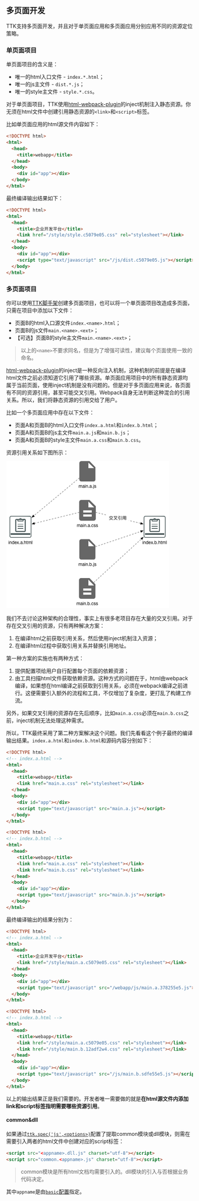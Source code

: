 ## 多页面开发

TTK支持多页面开发，并且对于单页面应用和多页面应用分别应用不同的资源定位策略。

### 单页面项目
单页面项目的含义是：
* 唯一的html入口文件 - `index.*.html`；
* 唯一的js主文件 - `dist.*.js`；
* 唯一的style主文件 - `style.*.css`。

对于单页面项目，TTK使用[html-webpack-plugin](https://doc.webpack-china.org/plugins/html-webpack-plugin/)的inject机制注入静态资源。你无须在html文件中创建引用静态资源的`<link>`和`<script>`标签。

比如单页面应用的html源文件内容如下：
```html
<!DOCTYPE html>
<html>
  <head>
    <title>webapp</title>
  </head>
  <body>
    <div id="app"></div>
  </body>
</html>
```

最终编译输出结果如下：
```html
<!DOCTYPE html>
<html>
  <head>
    <title>企业开发平台</title>
    <link href="/style/style.c5079e05.css" rel="stylesheet"></link>
  </head>
  <body>
    <div id="app"></div>
    <script type="text/javascript" src="/js/dist.c5079e05.js"></script>
  </body>
</html>
```

### 多页面项目
你可以使用[TTK脚手架](_scaffold.md)创建多页面项目，也可以将一个单页面项目改造成多页面，只需在项目中添加以下文件：
* 页面B的html入口源文件`index.<name>.html`；
* 页面B的js文件`main.<name>.<ext>`；
* 【可选】页面B的style主文件`main.<name>.<ext>`；

> 以上的`<name>`不要求同名，但是为了增强可读性，建议每个页面使用一致的命名。

[html-webpack-plugin](https://doc.webpack-china.org/plugins/html-webpack-plugin/)的inject是一种反向注入机制，这种机制的前提是在编译html文件之前必须知道它引用了哪些资源。单页面应用项目中的所有静态资源均属于当前页面，使用inject机制是没有问题的。但是对于多页面应用来说，各页面有不同的资源引用，甚至可能交叉引用。Webpack自身无法判断这种混合的引用关系。所以，我们将静态资源的引用交给了用户。

比如一个多页面应用中存在以下文件：
* 页面A和页面B的html入口文件`index.a.html`和`index.b.html`；
* 页面A和页面B的js主文件`main.a.js`和`main.b.js`；
* 页面A和页面B的style主文件`main.a.css`和`main.b.css`。

资源引用关系如下图所示：

![](./assets/location-1.png)

我们不去讨论这种架构的合理性，事实上有很多老项目存在大量的交叉引用。对于存在交叉引用的资源，只有两种解决方案：
1. 在编译html之前获取引用关系，然后使用inject机制注入资源；
2. 在编译html过程中获取引用关系并替换引用地址。

第一种方案的实施也有两种方式：
1. 提供配置项给用户自行配置每个页面的依赖资源；
2. 由工具扫描html文件获取依赖资源。这种方式的问题在于，html由webpack编译，如果想在html编译之前获取到引用关系，必须在webpack编译之前进行。这便需要引入额外的流程和工具，不仅增加了复杂度，更打乱了构建工作流。

另外，如果交叉引用的资源存在先后顺序，比如`main.a.css`必须在`main.b.css`之前，inject机制无法处理这种需求。

所以，TTK最终采用了第二种方案解决这个问题。我们先看看这个例子最终的编译输出结果。`index.a.html`和`index.b.html`和源码内容分别如下：
```html
<!DOCTYPE html>
<!-- index.a.html -->
<html>
  <head>
    <title>webapp</title>
    <link href="main.a.css" rel="stylesheet"></link>
  </head>
  <body>
    <div id="app"></div>
    <script type="text/javascript" src="main.a.js"></script>
  </body>
</html>
```

```html
<!DOCTYPE html>
<!-- index.b.html -->
<html>
  <head>
    <title>webapp</title>
    <link href="main.a.css" rel="stylesheet"></link>
    <link href="main.b.css" rel="stylesheet"></link>
  </head>
  <body>
    <div id="app"></div>
    <script type="text/javascript" src="main.b.js"></script>
  </body>
</html>
```

最终编译输出的结果分别为：
```html
<!DOCTYPE html>
<!-- index.a.html -->
<html>
  <head>
    <title>企业开发平台</title>
    <link href="/style/main.a.c5079e05.css" rel="stylesheet"></link>
  </head>
  <body>
    <div id="app"></div>
    <script type="text/javascript" src="/webapp/js/main.a.378255e5.js"></script>
  </body>
</html>
```

```html
<!DOCTYPE html>
<!-- index.b.html -->
<html>
  <head>
    <title>webapp</title>
    <link href="/style/main.a.c5079e05.css" rel="stylesheet"></link>
    <link href="/style/main.b.12adf2w4.css" rel="stylesheet"></link>
  </head>
  <body>
    <div id="app"></div>
    <script type="text/javascript" src="/js/main.b.sdfe55e5.js"></script>
  </body>
</html>
```

以上的输出结果正是我们需要的。开发者唯一需要做的就是**在html源文件内添加link和script标签指明需要哪些资源引用**。

#### common&dll

如果通过[`ttk.spec('js',<options>)`](_config-js.md)配置了提取common模块或dll模块，则需在需要引入两者的html文件中创建对应的script标签：
```html
<script src="<appname>.dll.js" charset="utf-8"></script>
<script src="common.<appname>.js" charset="utf-8"></script>
```

> common模块是所有html文档均需要引入的。dll模块的引入与否根据业务代码决定。

其中`appname`是由[`basic`配置](_config-basic.md)指定。
